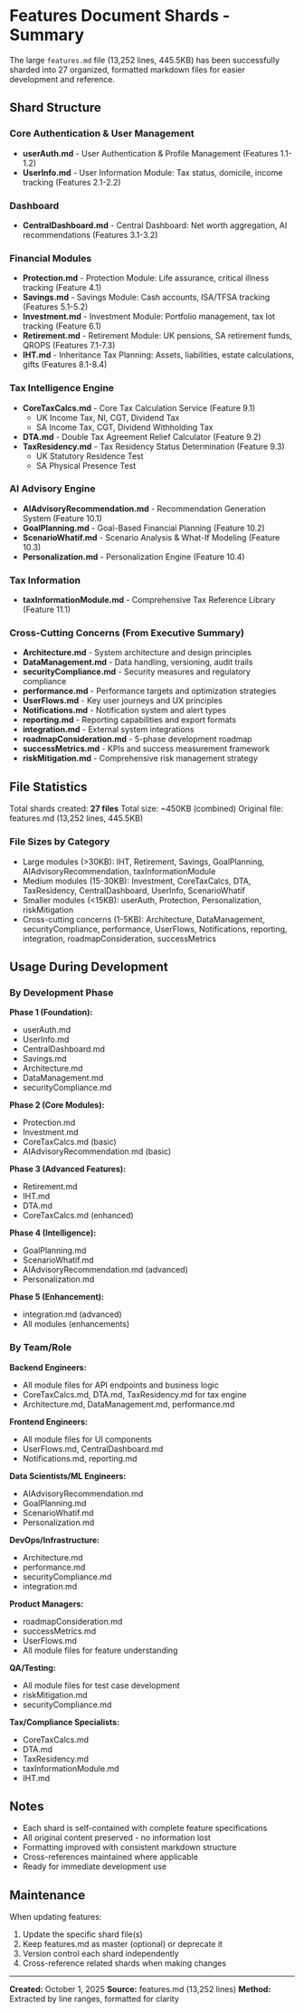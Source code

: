 # Features Document Shards - Summary

The large `features.md` file (13,252 lines, 445.5KB) has been successfully sharded into 27 organized, formatted markdown files for easier development and reference.

## Shard Structure

### Core Authentication & User Management
- **userAuth.md** - User Authentication & Profile Management (Features 1.1-1.2)
- **UserInfo.md** - User Information Module: Tax status, domicile, income tracking (Features 2.1-2.2)

### Dashboard
- **CentralDashboard.md** - Central Dashboard: Net worth aggregation, AI recommendations (Features 3.1-3.2)

### Financial Modules
- **Protection.md** - Protection Module: Life assurance, critical illness tracking (Feature 4.1)
- **Savings.md** - Savings Module: Cash accounts, ISA/TFSA tracking (Features 5.1-5.2)
- **Investment.md** - Investment Module: Portfolio management, tax lot tracking (Feature 6.1)
- **Retirement.md** - Retirement Module: UK pensions, SA retirement funds, QROPS (Features 7.1-7.3)
- **IHT.md** - Inheritance Tax Planning: Assets, liabilities, estate calculations, gifts (Features 8.1-8.4)

### Tax Intelligence Engine
- **CoreTaxCalcs.md** - Core Tax Calculation Service (Feature 9.1)
  - UK Income Tax, NI, CGT, Dividend Tax
  - SA Income Tax, CGT, Dividend Withholding Tax
- **DTA.md** - Double Tax Agreement Relief Calculator (Feature 9.2)
- **TaxResidency.md** - Tax Residency Status Determination (Feature 9.3)
  - UK Statutory Residence Test
  - SA Physical Presence Test

### AI Advisory Engine
- **AIAdvisoryRecommendation.md** - Recommendation Generation System (Feature 10.1)
- **GoalPlanning.md** - Goal-Based Financial Planning (Feature 10.2)
- **ScenarioWhatif.md** - Scenario Analysis & What-If Modeling (Feature 10.3)
- **Personalization.md** - Personalization Engine (Feature 10.4)

### Tax Information
- **taxInformationModule.md** - Comprehensive Tax Reference Library (Feature 11.1)

### Cross-Cutting Concerns (From Executive Summary)
- **Architecture.md** - System architecture and design principles
- **DataManagement.md** - Data handling, versioning, audit trails
- **securityCompliance.md** - Security measures and regulatory compliance
- **performance.md** - Performance targets and optimization strategies
- **UserFlows.md** - Key user journeys and UX principles
- **Notifications.md** - Notification system and alert types
- **reporting.md** - Reporting capabilities and export formats
- **integration.md** - External system integrations
- **roadmapConsideration.md** - 5-phase development roadmap
- **successMetrics.md** - KPIs and success measurement framework
- **riskMitigation.md** - Comprehensive risk management strategy

## File Statistics

Total shards created: **27 files**
Total size: ~450KB (combined)
Original file: features.md (13,252 lines, 445.5KB)

### File Sizes by Category
- Large modules (>30KB): IHT, Retirement, Savings, GoalPlanning, AIAdvisoryRecommendation, taxInformationModule
- Medium modules (15-30KB): Investment, CoreTaxCalcs, DTA, TaxResidency, CentralDashboard, UserInfo, ScenarioWhatif
- Smaller modules (<15KB): userAuth, Protection, Personalization, riskMitigation
- Cross-cutting concerns (1-5KB): Architecture, DataManagement, securityCompliance, performance, UserFlows, Notifications, reporting, integration, roadmapConsideration, successMetrics

## Usage During Development

### By Development Phase

**Phase 1 (Foundation):**
- userAuth.md
- UserInfo.md
- CentralDashboard.md
- Savings.md
- Architecture.md
- DataManagement.md
- securityCompliance.md

**Phase 2 (Core Modules):**
- Protection.md
- Investment.md
- CoreTaxCalcs.md (basic)
- AIAdvisoryRecommendation.md (basic)

**Phase 3 (Advanced Features):**
- Retirement.md
- IHT.md
- DTA.md
- CoreTaxCalcs.md (enhanced)

**Phase 4 (Intelligence):**
- GoalPlanning.md
- ScenarioWhatif.md
- AIAdvisoryRecommendation.md (advanced)
- Personalization.md

**Phase 5 (Enhancement):**
- integration.md (advanced)
- All modules (enhancements)

### By Team/Role

**Backend Engineers:**
- All module files for API endpoints and business logic
- CoreTaxCalcs.md, DTA.md, TaxResidency.md for tax engine
- Architecture.md, DataManagement.md, performance.md

**Frontend Engineers:**
- All module files for UI components
- UserFlows.md, CentralDashboard.md
- Notifications.md, reporting.md

**Data Scientists/ML Engineers:**
- AIAdvisoryRecommendation.md
- GoalPlanning.md
- ScenarioWhatif.md
- Personalization.md

**DevOps/Infrastructure:**
- Architecture.md
- performance.md
- securityCompliance.md
- integration.md

**Product Managers:**
- roadmapConsideration.md
- successMetrics.md
- UserFlows.md
- All module files for feature understanding

**QA/Testing:**
- All module files for test case development
- riskMitigation.md
- securityCompliance.md

**Tax/Compliance Specialists:**
- CoreTaxCalcs.md
- DTA.md
- TaxResidency.md
- taxInformationModule.md
- IHT.md

## Notes

- Each shard is self-contained with complete feature specifications
- All original content preserved - no information lost
- Formatting improved with consistent markdown structure
- Cross-references maintained where applicable
- Ready for immediate development use

## Maintenance

When updating features:
1. Update the specific shard file(s)
2. Keep features.md as master (optional) or deprecate it
3. Version control each shard independently
4. Cross-reference related shards when making changes

---

**Created:** October 1, 2025
**Source:** features.md (13,252 lines)
**Method:** Extracted by line ranges, formatted for clarity
